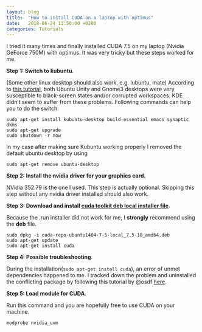 ```yaml
---
layout: blog 
title:  "How to install CUDA on a laptop with optimus"
date:   2018-06-24 13:50:00 +0200
categories: Tutorials 
---
```


I tried it many times and finally installed CUDA 7.5 on my laptop (Nvidia GeForce 750M) with optimus. It was very tricky but these steps worked for me.

**Step 1: Switch to kubuntu**. 

(Some other linux desktop should also work, e.g. lubuntu, mate) According to [this tutorial](https://www.pugetsystems.com/labs/articles/NVIDIA-CUDA-GPU-computing-on-a-modern-laptop-629/), both Ubuntu Unity and Gnome3 desktops were very susceptible to black-screen states and/or corrupted workspaces. KDE didn’t seem to suffer from these problems. Following commands can help you to do the switch:

    sudo apt-get install kubuntu-desktop build-essential emacs synaptic dkms
    sudo apt-get upgrade
    sudo shutdown -r now

In my case after making sure Kubuntu working properly I removed the default ubuntu desktop by using

    sudo apt-get remove ubuntu-desktop

**Step 2: Install the nvidia driver for your graphics card.** 

NVidia 352.79 is the one I used. This step is actually optional. Skipping this step without any nvidia driver installed should also work.

**Step 3: Download and install [cuda toolkit deb local installer file](https://developer.nvidia.com/cuda-downloads)**. 

Because the .run installer did not work for me, I **strongly** recommend using the **deb** file.

    sudo dpkg -i cuda-repo-ubuntu1404-7-5-local_7.5-18_amd64.deb
    sudo apt-get update
    sudo apt-get install cuda

**Step 4: Possible troubleshooting**.

During the installation(`sudo apt-get install cuda`), an error of unmet dependencies happened to me. I tracked down the problem and uninstalled the conflicting package by following this tutorial by @osdf [here](http://askubuntu.com/a/572910/514666).

**Step 5: Load module for CUDA**.

Run this command and you are hopefully free to use CUDA on your machine.

    modprobe nvidia_uvm


